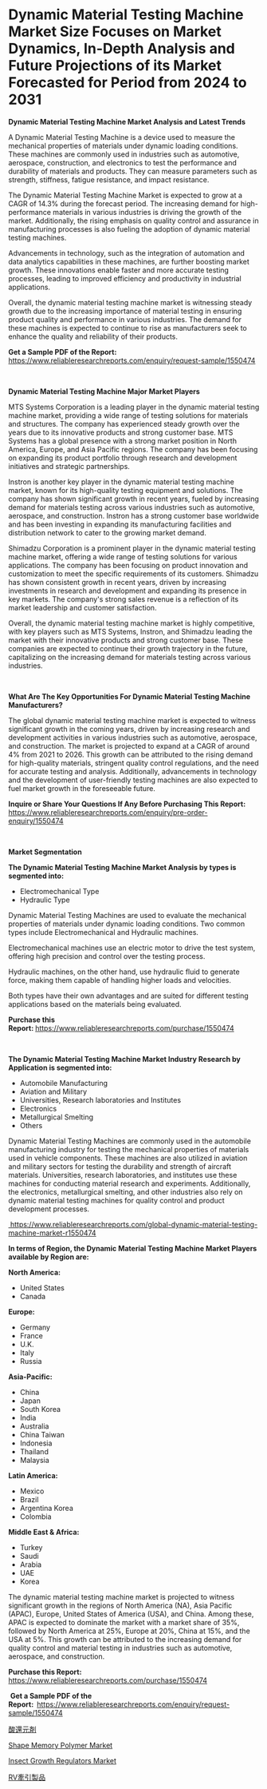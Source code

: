 <p><h1>Dynamic Material Testing Machine Market Size Focuses on Market Dynamics, In-Depth Analysis and Future Projections of its Market Forecasted for Period from 2024 to 2031</h1></p><p><strong>Dynamic Material Testing Machine Market Analysis and Latest Trends</strong></p>
<p><p>A Dynamic Material Testing Machine is a device used to measure the mechanical properties of materials under dynamic loading conditions. These machines are commonly used in industries such as automotive, aerospace, construction, and electronics to test the performance and durability of materials and products. They can measure parameters such as strength, stiffness, fatigue resistance, and impact resistance.</p><p>The Dynamic Material Testing Machine Market is expected to grow at a CAGR of 14.3% during the forecast period. The increasing demand for high-performance materials in various industries is driving the growth of the market. Additionally, the rising emphasis on quality control and assurance in manufacturing processes is also fueling the adoption of dynamic material testing machines.</p><p>Advancements in technology, such as the integration of automation and data analytics capabilities in these machines, are further boosting market growth. These innovations enable faster and more accurate testing processes, leading to improved efficiency and productivity in industrial applications.</p><p>Overall, the dynamic material testing machine market is witnessing steady growth due to the increasing importance of material testing in ensuring product quality and performance in various industries. The demand for these machines is expected to continue to rise as manufacturers seek to enhance the quality and reliability of their products.</p></p>
<p><strong>Get a Sample PDF of the Report:&nbsp;</strong> <a href="https://www.reliableresearchreports.com/enquiry/request-sample/1550474">https://www.reliableresearchreports.com/enquiry/request-sample/1550474</a></p>
<p>&nbsp;</p>
<p><strong>Dynamic Material Testing Machine Major Market Players</strong></p>
<p><p>MTS Systems Corporation is a leading player in the dynamic material testing machine market, providing a wide range of testing solutions for materials and structures. The company has experienced steady growth over the years due to its innovative products and strong customer base. MTS Systems has a global presence with a strong market position in North America, Europe, and Asia Pacific regions. The company has been focusing on expanding its product portfolio through research and development initiatives and strategic partnerships.</p><p>Instron is another key player in the dynamic material testing machine market, known for its high-quality testing equipment and solutions. The company has shown significant growth in recent years, fueled by increasing demand for materials testing across various industries such as automotive, aerospace, and construction. Instron has a strong customer base worldwide and has been investing in expanding its manufacturing facilities and distribution network to cater to the growing market demand.</p><p>Shimadzu Corporation is a prominent player in the dynamic material testing machine market, offering a wide range of testing solutions for various applications. The company has been focusing on product innovation and customization to meet the specific requirements of its customers. Shimadzu has shown consistent growth in recent years, driven by increasing investments in research and development and expanding its presence in key markets. The company's strong sales revenue is a reflection of its market leadership and customer satisfaction.</p><p>Overall, the dynamic material testing machine market is highly competitive, with key players such as MTS Systems, Instron, and Shimadzu leading the market with their innovative products and strong customer base. These companies are expected to continue their growth trajectory in the future, capitalizing on the increasing demand for materials testing across various industries.</p></p>
<p>&nbsp;</p>
<p><strong>What Are The Key Opportunities For Dynamic Material Testing Machine Manufacturers?</strong></p>
<p><p>The global dynamic material testing machine market is expected to witness significant growth in the coming years, driven by increasing research and development activities in various industries such as automotive, aerospace, and construction. The market is projected to expand at a CAGR of around 4% from 2021 to 2026. This growth can be attributed to the rising demand for high-quality materials, stringent quality control regulations, and the need for accurate testing and analysis. Additionally, advancements in technology and the development of user-friendly testing machines are also expected to fuel market growth in the foreseeable future.</p></p>
<p><strong>Inquire or Share Your Questions If Any Before Purchasing This Report:</strong> <a href="https://www.reliableresearchreports.com/enquiry/pre-order-enquiry/1550474">https://www.reliableresearchreports.com/enquiry/pre-order-enquiry/1550474</a></p>
<p>&nbsp;</p>
<p><strong>Market Segmentation</strong></p>
<p><strong>The Dynamic Material Testing Machine Market Analysis by types is segmented into:</strong></p>
<p><ul><li>Electromechanical Type</li><li>Hydraulic Type</li></ul></p>
<p><p>Dynamic Material Testing Machines are used to evaluate the mechanical properties of materials under dynamic loading conditions. Two common types include Electromechanical and Hydraulic machines. </p><p>Electromechanical machines use an electric motor to drive the test system, offering high precision and control over the testing process. </p><p>Hydraulic machines, on the other hand, use hydraulic fluid to generate force, making them capable of handling higher loads and velocities.</p><p>Both types have their own advantages and are suited for different testing applications based on the materials being evaluated.</p></p>
<p><strong>Purchase this Report:&nbsp;</strong><a href="https://www.reliableresearchreports.com/purchase/1550474">https://www.reliableresearchreports.com/purchase/1550474</a></p>
<p>&nbsp;</p>
<p><strong>The Dynamic Material Testing Machine Market Industry Research by Application is segmented into:</strong></p>
<p><ul><li>Automobile Manufacturing</li><li>Aviation and Military</li><li>Universities, Research laboratories and Institutes</li><li>Electronics</li><li>Metallurgical Smelting</li><li>Others</li></ul></p>
<p><p>Dynamic Material Testing Machines are commonly used in the automobile manufacturing industry for testing the mechanical properties of materials used in vehicle components. These machines are also utilized in aviation and military sectors for testing the durability and strength of aircraft materials. Universities, research laboratories, and institutes use these machines for conducting material research and experiments. Additionally, the electronics, metallurgical smelting, and other industries also rely on dynamic material testing machines for quality control and product development processes.</p></p>
<p><a href="https://www.reliableresearchreports.com/global-dynamic-material-testing-machine-market-r1550474">&nbsp;https://www.reliableresearchreports.com/global-dynamic-material-testing-machine-market-r1550474</a></p>
<p><strong>In terms of Region, the Dynamic Material Testing Machine Market Players available by Region are:</strong></p>
<p>
    <p> <strong> North America: </strong>
        <ul>
            <li>United States</li>
            <li>Canada</li>
        </ul>
        </p> 
    <p> <strong> Europe: </strong>
        <ul>
            <li>Germany</li>
            <li>France</li>
            <li>U.K.</li>
            <li>Italy</li>
            <li>Russia</li>
        </ul>
        </p> 
    <p> <strong> Asia-Pacific: </strong>
        <ul>
            <li>China</li>
            <li>Japan</li>
            <li>South Korea</li>
            <li>India</li>
            <li>Australia</li>
            <li>China Taiwan</li>
            <li>Indonesia</li>
            <li>Thailand</li>
            <li>Malaysia</li>
        </ul>
        </p> 
    <p> <strong> Latin America: </strong>
        <ul>
            <li>Mexico</li>
            <li>Brazil</li>
            <li>Argentina Korea</li>
            <li>Colombia</li>
        </ul>
        </p> 
    <p> <strong> Middle East & Africa: </strong>
        <ul>
            <li>Turkey</li>
            <li>Saudi</li>
            <li>Arabia</li>
            <li>UAE</li>
            <li>Korea</li>
        </ul>
    </p>
    </p>
<p><p>The dynamic material testing machine market is projected to witness significant growth in the regions of North America (NA), Asia Pacific (APAC), Europe, United States of America (USA), and China. Among these, APAC is expected to dominate the market with a market share of 35%, followed by North America at 25%, Europe at 20%, China at 15%, and the USA at 5%. This growth can be attributed to the increasing demand for quality control and material testing in industries such as automotive, aerospace, and construction.</p></p>
<p><strong>Purchase this Report: </strong><a href="https://www.reliableresearchreports.com/purchase/1550474">https://www.reliableresearchreports.com/purchase/1550474</a></p>
<p>&nbsp;<strong>Get a Sample PDF of the Report:&nbsp;&nbsp;</strong><a href="https://www.reliableresearchreports.com/enquiry/request-sample/1550474">https://www.reliableresearchreports.com/enquiry/request-sample/1550474</a></p>
<p><strong></strong></p>
<p><p><a href="https://medium.com/@kelscdowell78456/%E9%85%B8%E6%80%A7%E9%82%84%E5%85%83%E5%89%A4%E5%B8%82%E5%A0%B4-2031%E5%B9%B4%E3%81%BE%E3%81%A7%E3%81%AE%E6%88%90%E5%8A%9F%E3%81%99%E3%82%8B%E3%83%93%E3%82%B8%E3%83%8D%E3%82%B9%E6%88%A6%E7%95%A5%E3%81%AE%E9%8D%B5-dfb7f75d2e0a">酸還元剤</a></p><p><a href="https://issuu.com/reportprime-2/docs/shape-memory-polymer-market-size-20_2c9322f4d3585c">Shape Memory Polymer Market</a></p><p><a href="https://issuu.com/reportprime-2/docs/insect-growth-regulators-market-size-2030.pptx">Insect Growth Regulators Market</a></p><p><a href="https://medium.com/@hugofirst21/rv%E3%83%88%E3%82%A6%E3%82%A4%E3%83%B3%E3%82%B0%E8%A3%BD%E5%93%81%E5%B8%82%E5%A0%B4%E3%81%AE%E5%B1%95%E6%9C%9B-%E7%94%A3%E6%A5%AD%E3%81%AE%E6%A6%82%E8%A6%81%E3%81%A8%E4%BA%88%E6%B8%AC-2024%E5%B9%B4%E3%81%8B%E3%82%892031%E5%B9%B4-6d7284295d1c">RV牽引製品</a></p></p>